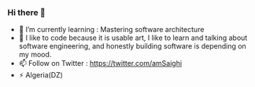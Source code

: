 ### Hi there 👋


- 🌱 I’m currently learning : Mastering software architecture
- 💬 I like to code because it is usable art, I like to learn and talking about software engineering, and honestly building software is depending on my mood.
- 📫 Follow on Twitter : https://twitter.com/amSaighi 
- ⚡ Algeria(DZ)
